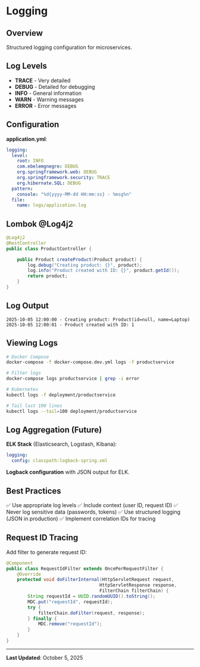 # Logging

## Overview

Structured logging configuration for microservices.

## Log Levels

- **TRACE** - Very detailed
- **DEBUG** - Detailed for debugging
- **INFO** - General information
- **WARN** - Warning messages
- **ERROR** - Error messages

## Configuration

**application.yml**:
```yaml
logging:
  level:
    root: INFO
    com.ebelemgnegre: DEBUG
    org.springframework.web: DEBUG
    org.springframework.security: TRACE
    org.hibernate.SQL: DEBUG
  pattern:
    console: "%d{yyyy-MM-dd HH:mm:ss} - %msg%n"
  file:
    name: logs/application.log
```

## Lombok @Log4j2

```java
@Log4j2
@RestController
public class ProductController {

    public Product createProduct(Product product) {
        log.debug("Creating product: {}", product);
        log.info("Product created with ID: {}", product.getId());
        return product;
    }
}
```

## Log Output

```
2025-10-05 12:00:00 - Creating product: Product(id=null, name=Laptop)
2025-10-05 12:00:01 - Product created with ID: 1
```

## Viewing Logs

```bash
# Docker Compose
docker-compose -f docker-compose.dev.yml logs -f productservice

# Filter logs
docker-compose logs productservice | grep -i error

# Kubernetes
kubectl logs -f deployment/productservice

# Tail last 100 lines
kubectl logs --tail=100 deployment/productservice
```

## Log Aggregation (Future)

**ELK Stack** (Elasticsearch, Logstash, Kibana):
```yaml
logging:
  config: classpath:logback-spring.xml
```

**Logback configuration** with JSON output for ELK.

## Best Practices

✅ Use appropriate log levels
✅ Include context (user ID, request ID)
✅ Never log sensitive data (passwords, tokens)
✅ Use structured logging (JSON in production)
✅ Implement correlation IDs for tracing

## Request ID Tracing

Add filter to generate request ID:

```java
@Component
public class RequestIdFilter extends OncePerRequestFilter {
    @Override
    protected void doFilterInternal(HttpServletRequest request,
                                   HttpServletResponse response,
                                   FilterChain filterChain) {
        String requestId = UUID.randomUUID().toString();
        MDC.put("requestId", requestId);
        try {
            filterChain.doFilter(request, response);
        } finally {
            MDC.remove("requestId");
        }
    }
}
```

---

**Last Updated**: October 5, 2025
